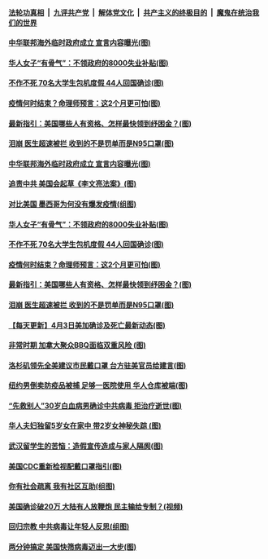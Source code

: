 

####  [法轮功真相](../../../../basic/blob/master/README.md?t=04041401) &nbsp;|&nbsp; [九评共产党](../../../../9ping.md/blob/master/README.md?t=04041401) &nbsp;|&nbsp; [解体党文化](../../../../jtdwh.md/blob/master/README.md?t=04041401)  &nbsp;|&nbsp; [共产主义的终极目的](../../../../gczydzjmd.md/blob/master/README.md?t=04041401) &nbsp;|&nbsp; [魔鬼在统治我们的世界](../../../../mgztzwmdsj.md/blob/master/README.md?t=04041401) 

#### [中华联邦海外临时政府成立 宣言内容曝光(图)](../pages/p3/928589.md?t=04041401) 

#### [华人女子“有骨气”：不领政府的8000失业补贴(图)](../pages/p3/928543.md?t=04041401) 

#### [不作不死 70名大学生包机度假 44人回国确诊(图)](../pages/p3/928518.md?t=04041401) 

#### [疫情何时结束？命理师预言：这2个月更可怕(图)](../pages/p3/928515.md?t=04041401) 

#### [最新指引：美国哪些人有资格、怎样最快领到纾困金？(图)](../pages/p3/928513.md?t=04041401) 

#### [泪崩 医生超速被拦 收到的不是罚单而是N95口罩(图)](../pages/p3/928512.md?t=04041401) 

#### [中华联邦海外临时政府成立 宣言内容曝光(图)](../pages/p3/928589.md?t=04041401) 

#### [追责中共 美国会起草《李文亮法案》(图)](../pages/p3/928581.md?t=04041401) 

#### [对比美国 墨西哥为何没有爆发疫情(组图)](../pages/p3/928550.md?t=04041401) 

#### [华人女子“有骨气”：不领政府的8000失业补贴(图)](../pages/p3/928543.md?t=04041401) 

#### [不作不死 70名大学生包机度假 44人回国确诊(图)](../pages/p3/928518.md?t=04041401) 

#### [疫情何时结束？命理师预言：这2个月更可怕(图)](../pages/p3/928515.md?t=04041401) 

#### [最新指引：美国哪些人有资格、怎样最快领到纾困金？(图)](../pages/p3/928513.md?t=04041401) 

#### [泪崩 医生超速被拦 收到的不是罚单而是N95口罩(图)](../pages/p3/928512.md?t=04041401) 

#### [【每天更新】4月3日美加确诊及死亡最新动态(图)](../pages/p3/928262.md?t=04041401) 

#### [非常时期 加拿大聚众BBQ面临双重风险 (图)](../pages/p3/928457.md?t=04041401) 

#### [洛杉矶领先全美建议市民戴口罩 台方驻美官员给建言(图)](../pages/p3/928443.md?t=04041401) 

#### [纽约男倒卖防疫品被捕 足够一医院使用 华人仓库被端(图)](../pages/p3/928419.md?t=04041401) 

#### [“先救别人”30岁白血病男确诊中共病毒 拒治疗逝世(图)](../pages/p3/928417.md?t=04041401) 

#### [华人夫妇独留5岁女在家中 带2岁女神秘失踪 (图)](../pages/p3/928390.md?t=04041401) 

#### [武汉留学生的苦恼：造假宣传造成与家人隔阂(图)](../pages/p3/928383.md?t=04041401) 

#### [美国CDC重新检视配戴口罩指引(图)](../pages/p3/928330.md?t=04041401) 

#### [你有社会疏离 我有社区互助(组图)](../pages/p3/928222.md?t=04041401) 

#### [美国确诊破20万 大陆有人放鞭炮 民主输给专制？(视频)](../pages/p3/928307.md?t=04041401) 

#### [回归宗教 中共病毒让年轻人反思(组图)](../pages/p3/928321.md?t=04041401) 

#### [两分钟搞定 美国快筛病毒迈出一大步(图)](../pages/p3/928305.md?t=04041401) 

